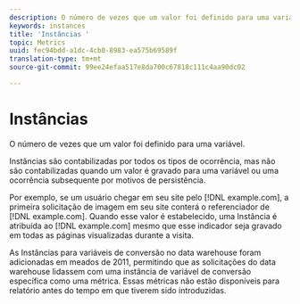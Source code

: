 ```yaml
---
description: O número de vezes que um valor foi definido para uma variável.
keywords: instances
title: 'Instâncias '
topic: Metrics
uuid: fec94bdd-a1dc-4cb0-8983-ea575b69589f
translation-type: tm+mt
source-git-commit: 99ee24efaa517e8da700c67818c111c4aa90dc02

---
```



# Instâncias

O número de vezes que um valor foi definido para uma variável.

Instâncias  são contabilizadas por todos os tipos de ocorrência, mas não são contabilizadas quando um valor é gravado para uma variável ou uma ocorrência subsequente por motivos de persistência.

Por exemplo, se um usuário chegar em seu site pelo [!DNL example.com], a primeira solicitação de imagem em seu site conterá o referenciador de [!DNL example.com]. Quando esse valor é estabelecido, uma Instância é atribuída ao [!DNL example.com] mesmo que esse indicador seja gravado em todas as páginas visualizadas durante a visita.

As Instâncias para variáveis de conversão no data warehouse foram adicionadas em meados de 2011, permitindo que as solicitações do data warehouse lidassem com uma instância de variável de conversão específica como uma métrica. Essas métricas não estão disponíveis para relatório antes do tempo em que tiverem sido introduzidas.
